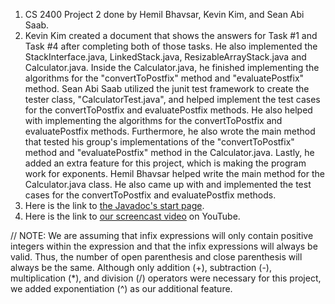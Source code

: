 1. CS 2400 Project 2 done by Hemil Bhavsar, Kevin Kim, and Sean Abi Saab.
2. Kevin Kim created a document that shows the answers for Task #1 and Task #4 after completing both of those tasks. He also implemented the StackInterface.java, LinkedStack.java, ResizableArrayStack.java and Calculator.java. Inside the Calculator.java, he finished implementing the algorithms for the "convertToPostfix" method and "evaluatePostfix" method. Sean Abi Saab utilized the junit test framework to create the tester class, "CalculatorTest.java", and helped implement the test cases for the convertToPostfix and evaluatePostfix methods. He also helped with implementing the algorithms for the convertToPostfix and evaluatePostfix methods. Furthermore, he also wrote the main method that tested his group's implementations of the "convertToPostfix" method and "evaluatePostfix" method in the Calculator.java. Lastly, he added an extra feature for this project, which is making the program work for exponents. Hemil Bhavsar helped write the main method for the Calculator.java class. He also came up with and implemented the test cases for the convertToPostfix and evaluatePostfix methods.
3. Here is the link to [the Javadoc's start page](). 
4. Here is the link to [our screencast video]() on YouTube.

// NOTE: We are assuming that infix expressions will only contain positive integers within the expression and that the infix expressions will always be valid. Thus, the number of open parenthesis and close parenthesis will always be the same. Although only addition (+), subtraction (-), multiplication (*), and division (/) operators were necessary for this project, we added exponentiation (^) as our additional feature. 
